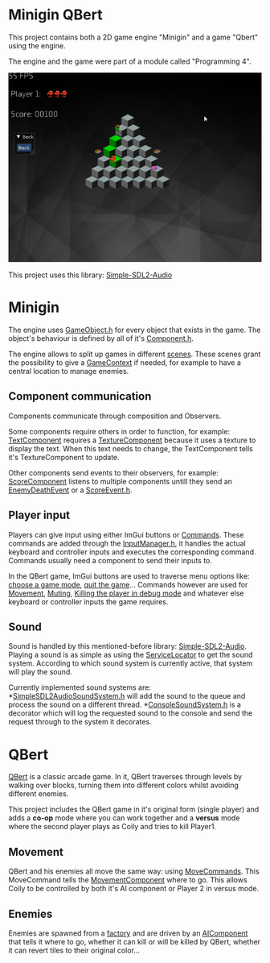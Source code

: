 # Minigin QBert
This project contains both a 2D game engine "Minigin" and a game "Qbert" using the engine.

The engine and the game were part of a module called "Programming 4".

![QBert gameplay](/Resources/QBert.gif)

This project uses this library: [Simple-SDL2-Audio](https://github.com/jakebesworth/Simple-SDL2-Audio)

# Minigin
The engine uses [GameObject.h](/Minigin/GameObject.h) for every object that exists in the game. The object's behaviour is defined by all of it's [Component.h](/Minigin/Component.h). 

The engine allows to split up games in different [scenes](/Minigin/Scene.h). These scenes grant the possibility to give a [GameContext](/Minigin/GameContext.h) if needed, for example to have a central location to manage enemies.

## Component communication
Components communicate through composition and Observers. 

Some components require others in order to function, for example: [TextComponent](/Minigin/TextComponent.h) requires a [TextureComponent](/Minigin/TextureComponent.h) because it uses a texture to display the text. When this text needs to change, the TextComponent tells it's TextureComponent to update.

Other components send events to their observers, for example: [ScoreComponent](/QBert/ScoreComponent.h) listens to multiple components untill they send an [EnemyDeathEvent](/QBert/EnemyDeathEvent.h) or a [ScoreEvent.h](/QBert/ScoreEvent.h).

## Player input
Players can give input using either ImGui buttons or [Commands](/Minigin/Command.h). These commands are added through the [InputManager.h](/Minigin/InputManager.h), it handles the actual keyboard and controller inputs and executes the corresponding command. Commands usually need a component to send their inputs to. 

In the QBert game, ImGui buttons are used to traverse menu options like: [choose a game mode](/QBert/GameModeMenuComponent.h), [quit the game](/QBert/BackToMenuComponent.h)... Commands however are used for [Movement](/QBert/MoveCommand.h), [Muting](/QBert/MuteCommand.h), [Killing the player in debug mode](/QBert/KillCommand.h) and whatever else keyboard or controller inputs the game requires.

## Sound
Sound is handled by this mentioned-before library: [Simple-SDL2-Audio](https://github.com/jakebesworth/Simple-SDL2-Audio). Playing a sound is as simple as using the [ServiceLocator](/Minigin/ServiceLocator.h) to get the sound system. According to which sound system is currently active, that system will play the sound. 

Currently implemented sound systems are:
*[SimpleSDL2AudioSoundSystem.h](/Minigin/SimpleSDL2AudioSoundSystem.h) will add the sound to the queue and process the sound on a different thread.
*[ConsoleSoundSystem.h](/Minigin/ConsoleSoundSystem.h) is a decorator which will log the requested sound to the console and send the request through to the system it decorates.

# QBert
[QBert](https://en.wikipedia.org/wiki/Q*bert) is a classic arcade game. In it, QBert traverses through levels by walking over blocks, turning them into different colors whilst avoiding different enemies.

This project includes the QBert game in it's original form (single player) and adds a **co-op** mode where you can work together and a **versus** mode where the second player plays as Coily and tries to kill Player1.

## Movement
QBert and his enemies all move the same way: using [MoveCommands](/QBert/MoveCommand.h). This MoveCommand tells the [MovementComponent](/QBert/MovementComponent.h) where to go. This allows Coily to be controlled by both it's AI component or Player 2 in versus mode.

## Enemies
Enemies are spawned from a [factory](/QBert/EnemyFactory.h) and are driven by an [AIComponent](/QBert/AIComponent.h) that tells it where to go, whether it can kill or will be killed by QBert, whether it can revert tiles to their original color... 
